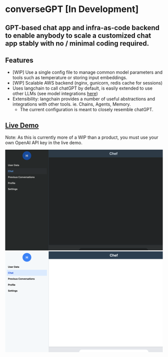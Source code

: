 # converseGPT [In Development]
## GPT-based chat app and infra-as-code backend to enable anybody to scale a customized chat app stably with no / minimal coding required.


## Features
- [WIP] Use a single config file to manage common model parameters and tools such as temperature or storing input embeddings.
- [WIP] Scalable AWS backend (nginx, gunicorn, redis cache for sessions)
- Uses langchain to call chatGPT by default, is easily extended to use other LLMs (see model integrations [here](https://python.langchain.com/docs/integrations/chat/))
- Extensibility: langchain provides a number of useful abstractions and integrations with other tools. ie. Chains, Agents, Memory.
  - The current configuration is meant to closely resemble chatGPT.
 
## [Live Demo](http://13.59.92.214/)
Note: As this is currently more of a WIP than a product, you must use your own OpenAI API key in the live demo. 
  
![alt text](https://github.com/hemenge133/converseGPT/blob/main/imgs/ss_dark.png?raw=true)
![alt text](https://github.com/hemenge133/converseGPT/blob/main/imgs/ss_light.png?raw=true)
